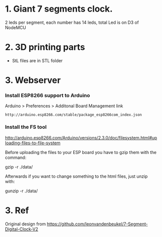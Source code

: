 # 1. Giant 7 segments clock.
2 leds per segment, each number has 14 leds, total 
Led is on D3 of NodeMCU

# 2. 3D printing parts
- StL files are in STL folder

# 3. Webserver
### Install ESP8266 support to Arduino
Arduino > Preferences > Additonal Board Management link
```
http://arduino.esp8266.com/stable/package_esp8266com_index.json
```

### Install the FS tool
http://arduino.esp8266.com/Arduino/versions/2.3.0/doc/filesystem.html#uploading-files-to-file-system

Before uploading the files to your ESP board you have to gzip them with the command:

gzip -r ./data/

Afterwards if you want to change something to the html files, just unzip with:

gunzip -r ./data/

# 3. Ref
Original design from
https://github.com/leonvandenbeukel/7-Segment-Digital-Clock-V2

